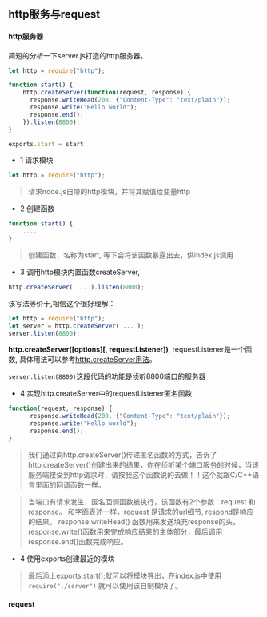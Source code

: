 ## http服务与request

#### http服务器
简短的分析一下server.js打造的http服务器。

```javascript
let http = require("http");

function start() {
    http.createServer(function(request, response) {
      response.writeHead(200, {"Content-Type": "text/plain"});
      response.write("Hello world");
      response.end();
    }).listen(8800);
}

exports.start = start
```
- 1 请求模块
```javascript
let http = require("http");
```
> 请求node.js自带的http模块，并将其赋值给变量http

- 2 创建函数
``` javascript
function start() {
    ....
}
```
> 创建函数，名称为start, 等下会将该函数暴露出去，供index.js调用

- 3 调用http模块内置函数createServer,
```javascript
http.createServer( ... ).listen(8800);
```

该写法等价于,相信这个很好理解：  
```javascript
let http = require("http");
let server = http.createServer( ... );
server.listen(8800);
```

**http.createServer([options][, requestListener])**, requestListener是一个函数, 具体用法可以参考[htttp.createServer用法](https://nodejs.org/dist/latest-v12.x/docs/api/http.html#http_http_createserver_options_requestlistener)。

```server.listen(8800)```这段代码的功能是侦听8800端口的服务器

- 4 实现http.createServer中的requestListener匿名函数
```javascript
function(request, response) {
      response.writeHead(200, {"Content-Type": "text/plain"});
      response.write("Hello world");
      response.end();
}
```
> 我们通过向http.createServer()传递匿名函数的方式，告诉了http.createServer()创建出来的结果，你在侦听某个端口服务的时候，当该服务端接受到http请求时，请按我这个函数说的去做！！这个就跟C/C++语言里面的回调函数一样。

> 当端口有请求发生，匿名回调函数被执行，该函数有2个参数：request 和 response。
和字面表述一样，request 是请求的url细节, respond是响应的结果。
response.writeHead() 函数用来发送填充response的头，response.write()函数用来完成响应结果的主体部分，最后调用response.end()函数完成响应。

- 4 使用exports创建最近的模块
> 最后添上exports.start();就可以将模块导出，在index.js中使用 ` require("./server") ` 就可以使用该自制模块了。

#### request 


